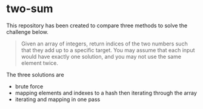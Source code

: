 # two-sum

This repository has been created to compare three methods to solve the challenge below.

> Given an array of integers, return indices of the two numbers such that they add up to a specific target.
> You may assume that each input would have exactly one solution, and you may not use the same element twice.

The three solutions are

  - brute force
  - mapping elements and indexes to a hash then iterating through the array
  - iterating and mapping in one pass
